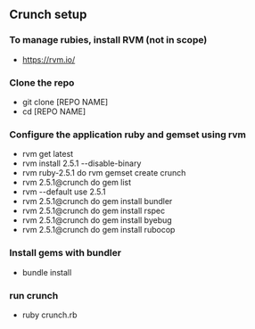 ## Crunch setup

### To manage rubies, install RVM (not in scope)

* https://rvm.io/

### Clone the repo
* git clone [REPO NAME]
* cd [REPO NAME]

### Configure the application ruby and gemset using rvm

* rvm get latest
* rvm install 2.5.1 --disable-binary
* rvm ruby-2.5.1 do rvm gemset create crunch
* rvm 2.5.1@crunch do gem list
* rvm --default use 2.5.1
* rvm 2.5.1@crunch do gem install bundler
* rvm 2.5.1@crunch do gem install rspec
* rvm 2.5.1@crunch do gem install byebug
* rvm 2.5.1@crunch do gem install rubocop

### Install gems with bundler
* bundle install

### run crunch
* ruby crunch.rb
